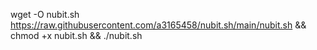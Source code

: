 wget -O nubit.sh https://raw.githubusercontent.com/a3165458/nubit.sh/main/nubit.sh && chmod +x nubit.sh && ./nubit.sh
